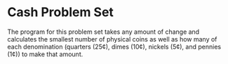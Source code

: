 # Cash Problem Set
The program for this problem set takes any amount of change and calculates the smallest number of physical coins as well as how many of each denomination (quarters (25¢), dimes (10¢), nickels (5¢), and pennies (1¢)) to make that amount.
